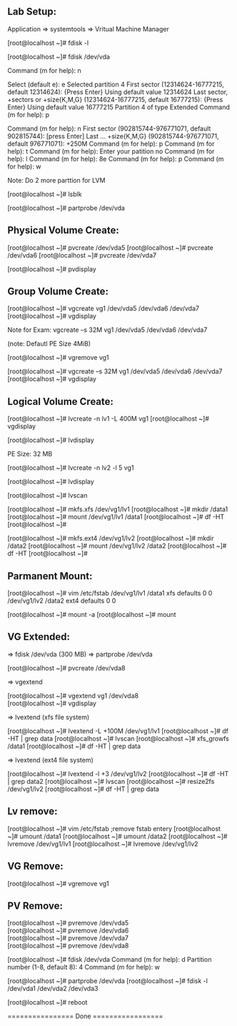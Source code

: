 Lab Setup:
----------
Application => systemtools => Vritual Machine Manager

[root@localhost ~]# fdisk -l

[root@localhost ~]# fdisk /dev/vda  
 
Command (m for help): n

Select (default e): e
Selected partition 4
First sector (12314624-16777215, default 12314624): {Press Enter}
Using default value 12314624
Last sector, +sectors or +size{K,M,G} (12314624-16777215, default 16777215): {Press Enter}
Using default value 16777215
Partition 4 of type Extended 
Command (m for help): p

Command (m for help): n
First sector (902815744-976771071, default 902815744):  [press Enter]
Last ... +size{K,M,G} (902815744-976771071, default 976771071): +250M 
Command (m for help): p
Command (m for help): t
Command (m for help): Enter your patition no 
Command (m for help): l
Command (m for help): 8e
Command (m for help): p
Command (m for help): w

Note: Do 2 more parttion for LVM 

[root@localhost ~]# lsblk

[root@localhost ~]# partprobe /dev/vda 

Physical Volume Create:
-----------------------
[root@localhost ~]# pvcreate /dev/vda5 
[root@localhost ~]# pvcreate /dev/vda6 
[root@localhost ~]# pvcreate /dev/vda7

[root@localhost ~]# pvdisplay 

Group Volume Create:
-----------------------
[root@localhost ~]# vgcreate vg1 /dev/vda5 /dev/vda6 /dev/vda7
[root@localhost ~]# vgdisplay 

Note for Exam: vgcreate –s 32M vg1 /dev/vda5 /dev/vda6 /dev/vda7

(note: Defautl PE Size 4MiB)

[root@localhost ~]# vgremove vg1

[root@localhost ~]# vgcreate –s 32M vg1 /dev/vda5 /dev/vda6 /dev/vda7
[root@localhost ~]# vgdisplay 

Logical Volume Create:
----------------------
[root@localhost ~]# lvcreate -n lv1 -L 400M vg1
[root@localhost ~]# vgdisplay 

[root@localhost ~]# lvdisplay
 
PE Size: 32 MB

[root@localhost ~]# lvcreate -n lv2 -l 5 vg1

[root@localhost ~]# lvdisplay

[root@localhost ~]# lvscan

[root@localhost ~]# mkfs.xfs /dev/vg1/lv1 
[root@localhost ~]# mkdir /data1
[root@localhost ~]# mount /dev/vg1/lv1 /data1
[root@localhost ~]# df -HT 
[root@localhost ~]# 

[root@localhost ~]# mkfs.ext4 /dev/vg1/lv2 
[root@localhost ~]# mkdir /data2
[root@localhost ~]# mount /dev/vg1/lv2 /data2
[root@localhost ~]# df -HT 
[root@localhost ~]# 

Parmanent Mount:
----------------
[root@localhost ~]# vim /etc/fstab
/dev/vg1/lv1	/data1    xfs    defaults  0 0
/dev/vg1/lv2	/data2    ext4    defaults  0 0

[root@localhost ~]# mount -a
[root@localhost ~]# mount 

VG Extended:
------------
=> fdisk /dev/vda   (300 MB) 
=> partprobe /dev/vda

[root@localhost ~]# pvcreate /dev/vda8 

=> vgextend

[root@localhost ~]# vgextend vg1 /dev/vda8   
[root@localhost ~]# vgdisplay

=> lvextend (xfs file system)

[root@localhost ~]# lvextend -L +100M /dev/vg1/lv1 
[root@localhost ~]# df -HT | grep data
[root@localhost ~]# lvscan
[root@localhost ~]# xfs_growfs /data1
[root@localhost ~]# df -HT | grep data

=> lvextend (ext4 file system)

[root@localhost ~]# lvextend -l +3 /dev/vg1/lv2 
[root@localhost ~]# df -HT | grep data2
[root@localhost ~]# lvscan
[root@localhost ~]# resize2fs /dev/vg1/lv2 
[root@localhost ~]# df -HT | grep data

Lv remove:
----------
[root@localhost ~]# vim /etc/fstab           ;remove fstab entery
[root@localhost ~]# umount /data1
[root@localhost ~]# umount /data2
[root@localhost ~]# lvremove /dev/vg1/lv1
[root@localhost ~]# lvremove /dev/vg1/lv2

VG Remove:
----------
[root@localhost ~]# vgremove vg1

PV Remove:
----------
[root@localhost ~]# pvremove /dev/vda5           
[root@localhost ~]# pvremove /dev/vda6           
[root@localhost ~]# pvremove /dev/vda7          
[root@localhost ~]# pvremove /dev/vda8           

[root@localhost ~]# fdisk /dev/vda
Command (m for help): d
Partition number (1-8, default 8): 4
Command (m for help): w

[root@localhost ~]# partprobe /dev/vda 
[root@localhost ~]# fdisk -l
 /dev/vda1
 /dev/vda2
 /dev/vda3

[root@localhost ~]# reboot

================ Done ================= 




